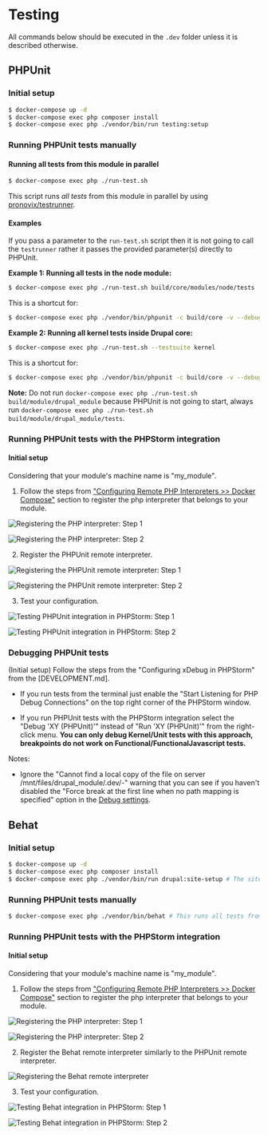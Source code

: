 # Testing

All commands below should be executed in the `.dev` folder unless it is described otherwise.

## PHPUnit

### Initial setup

```sh
$ docker-compose up -d
$ docker-compose exec php composer install
$ docker-compose exec php ./vendor/bin/run testing:setup
```

### Running PHPUnit tests manually

#### Running all tests from this module in parallel

```sh
$ docker-compose exec php ./run-test.sh
```

This script runs _all tests_ from this module in parallel by using [pronovix/testrunner](https://github.com/Pronovix/testrunner).

#### Examples

If you pass a parameter to the `run-test.sh` script then it is not going to call the `testrunner` rather it passes the provided parameter(s) directly to PHPUnit.

**Example 1: Running all tests in the node module:**

```sh
$ docker-compose exec php ./run-test.sh build/core/modules/node/tests
```

This is a shortcut for:

```sh
$ docker-compose exec php ./vendor/bin/phpunit -c build/core -v --debug --printer \Drupal\Tests\Listeners\HtmlOutputPrinter build/core/modules/node/tests/src/FunctionalJavascript
```

**Example 2: Running all kernel tests inside Drupal core:**

```sh
$ docker-compose exec php ./run-test.sh --testsuite kernel
```

This is a shortcut for:

```sh
$ docker-compose exec php ./vendor/bin/phpunit -c build/core -v --debug --printer \Drupal\Tests\Listeners\HtmlOutputPrinter --testsuite kernel
```

**Note:** Do not run `docker-compose exec php ./run-test.sh build/module/drupal_module` because PHPUnit is not going to
start, always run `docker-compose exec php ./run-test.sh build/module/drupal_module/tests`.

### Running PHPUnit tests with the PHPStorm integration

#### Initial setup

Considering that your module's machine name is "my_module".

1. Follow the steps from ["Configuring Remote PHP Interpreters >> Docker Compose"](https://www.jetbrains.com/help/phpstorm/configuring-remote-interpreters.html) section to register the php interpreter that belongs to your module.

![Registering the PHP interpreter: Step 1](images/docker_compose_php_interpreter_configuration_1.png)

![Registering the PHP interpreter: Step 2](images/docker_compose_php_interpreter_configuration_2.png)

2. Register the PHPUnit remote interpreter.

![Registering the PHPUnit remote interpreter: Step 1](images/phpunit_remote_interpreter_1.png)

![Registering the PHPUnit remote interpreter: Step 2](images/phpunit_remote_interpreter_2.png)

3. Test your configuration.

![Testing PHPUnit integration in PHPStorm: Step 1](images/phpstorm_phpunit_integration_test_1.png)

![Testing PHPUnit integration in PHPStorm: Step 2](images/phpstorm_phpunit_integration_test_2.png)

### Debugging PHPUnit tests

(Initial setup) Follow the steps from the "Configuring xDebug in PHPStorm" from the [DEVELOPMENT.md].

* If you run tests from the terminal just enable the "Start Listening for PHP Debug Connections" on the
top right corner of the PHPStorm window.

* If you run PHPUnit tests with the PHPStorm integration select the "Debug 'XY (PHPUnit)'" instead of "Run 'XY (PHPUnit)'"
from the right-click menu. **You can only debug Kernel/Unit tests with this approach, breakpoints do not work on Functional/FunctionalJavascript tests.**

Notes:
* Ignore the "Cannot find a local copy of the file on server /mnt/files/drupal_module/.dev/-" warning that you can see
if you haven't disabled the "Force break at the first line when no path mapping is specified" option in the
[Debug settings](https://www.jetbrains.com/help/phpstorm/2019.1/debug.html).

## Behat

### Initial setup

```sh
$ docker-compose up -d
$ docker-compose exec php composer install
$ docker-compose exec php ./vendor/bin/run drupal:site-setup # The site must be in an installed state for Behat testing.
```

### Running PHPUnit tests manually

```sh
$ docker-compose exec php ./vendor/bin/behat # This runs all tests from the tests/behat/features folder.
```

### Running PHPUnit tests with the PHPStorm integration

#### Initial setup

Considering that your module's machine name is "my_module".

1. Follow the steps from ["Configuring Remote PHP Interpreters >> Docker Compose"](https://www.jetbrains.com/help/phpstorm/configuring-remote-interpreters.html) section to register the php interpreter that belongs to your module.

![Registering the PHP interpreter: Step 1](images/docker_compose_php_interpreter_configuration_1.png)

![Registering the PHP interpreter: Step 2](images/docker_compose_php_interpreter_configuration_2.png)

2. Register the Behat remote interpreter similarly to the PHPUnit remote interpreter.

![Registering the Behat remote interpreter](images/behat_remote_interpreter.png)

3. Test your configuration.

![Testing Behat integration in PHPStorm: Step 1](images/phpstorm_behat_integration_test_1.png)

![Testing Behat integration in PHPStorm: Step 2](images/phpstorm_behat_integration_test_2.png)
